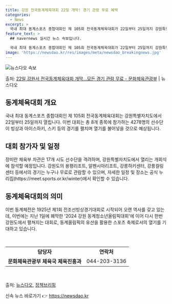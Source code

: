 ```yaml
---
title: 강원 전국동계체육대회 22일 개막! 경기 관람 무료 혜택
categories:
  - News
excerpt: >
  국내 최대 동계스포츠 종합대회인 제 105회 전국동계체육대회가 22일부터 25일까지 강원특별자치도에서 펼쳐진…
feature_text: >
  ## navernews 실시간 뉴스 속보입니다.

  국내 최대 동계스포츠 종합대회인 제 105회 전국동계체육대회가 22일부터 25일까지 강원특별자치도에서 펼쳐진…
image: 'https://newsdao.kr/res/images/meta/newsdao_breakingnews.jpg'
---
```


![뉴스다오 속보](https://newsdao.kr/res/images/meta/newsdao_breakingnews.jpg)

<p>출처: <a href="https://newsdao.kr/3211" rel="dofollow">22일 강원서 전국동계체육대회 개막…모든 경기 관람 무료 - 문화체육관광부</a> | 뉴스다오</p>

<h2 data-ke-size="size26">동계체육대회 개요</h2>
국내 최대 동계스포츠 종합대회인 제 105회 전국동계체육대회는 강원특별자치도에서 22일부터 25일까지 열립니다. 이번 대회는 총 8개 종목에 참가하는 4278명의 선수단이 빙상과 아이스하키, 스키 등의 경기를 펼치며 열기를 불어넣을 것으로 예상됩니다.

<h2 data-ke-size="size26">대회 참가자 및 일정</h2>
장미란 체육부 차관은 17개 시도 선수단을 격려하며, 강원특별자치도에서 열리는 개회식에 참석할 예정입니다. 강원도의 용평리조트, 알펜시아리조트, 강릉하키센터, 강릉컬링센터 등에서의 경기는 누구나 무료로 관람할 수 있으며, 자세한 일정 및 장소는 공식 누리집(https://meet.sports.or.kr/winter)에서 확인할 수 있습니다.

<h2 data-ke-size="size26">동계체육대회의 의미</h2>
이번 동계체전은 1925년 제1회 전조선빙상경기대회로 시작되어 오랜 역사를 갖고 있는데, 이번에는 지난 1일에 폐막한 '2024 강원 동계청소년올림픽대회'에 이어 다시 한번 강원도에서 펼쳐지는 대회로, 동계올림픽의 유산을 활용한 스포츠 축제로서의 열기를 기대하고 있습니다.

<p data-ke-size="size16">&nbsp;</p>

<table>
	<tbody>
		<tr>
			<td style="text-align: center; height: 17px;"><b>담당자</b></td>
			<td style="text-align: center; height: 17px;"><b>연락처</b></td>
		</tr>
		<tr>
			<td style="text-align: center;"><b>문화체육관광부 체육국 체육진흥과</b></td>
			<td style="text-align: center;">044-203-3136</td>
		</tr>
	</tbody>
</table>
<p data-ke-size="size16">&nbsp;</p>

출처: <a href="https://newsdao.kr/3211">뉴스다오</a>, <a href="http://www.korea.kr">정책브리핑</a> 

신속 뉴스 바로가기 👉 <a href="https://newsdao.kr" rel="dofollow">https://newsdao.kr</a>


